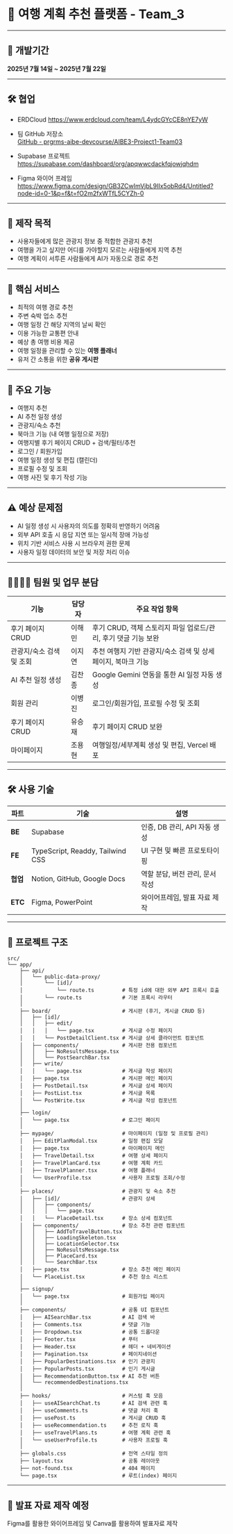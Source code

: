 # 🧭 여행 계획 추천 플랫폼 - Team_3

---

## 📅 개발기간  
**2025년 7월 14일 ~ 2025년 7월 22일**

---

## 🛠️ 협업

- ERDCloud
  https://www.erdcloud.com/team/L4ydcGYcCE8nYE7yW

- 팀 GitHub 저장소  
  [GitHub - prgrms-aibe-devcourse/AIBE3-Project1-Team03](https://github.com/prgrms-aibe-devcourse/AIBE3-Project1-Team03)

- Supabase 프로젝트  
  https://supabase.com/dashboard/org/apqwwcdackfqjowjqhdm

- Figma 와이어 프레임  
  https://www.figma.com/design/GB3ZCwImVjbL9IIx5obRd4/Untitled?node-id=0-1&p=f&t=fO2m2fxWTfL5CYZh-0
  
---

## 🎯 제작 목적

- 사용자들에게 많은 관광지 정보 중 적합한 관광지 추천  
- 여행을 가고 싶지만 어디를 가야할지 모르는 사람들에게 지역 추천  
- 여행 계획이 서투른 사람들에게 AI가 자동으로 경로 추천  

---

## 🌟 핵심 서비스

- 최적의 여행 경로 추천  
- 주변 숙박 업소 추천  
- 여행 일정 간 해당 지역의 날씨 확인  
- 이용 가능한 교통편 안내  
- 예상 총 여행 비용 제공  
- 여행 일정을 관리할 수 있는 **여행 플래너**  
- 유저 간 소통을 위한 **공유 게시판**  

---

## 🔧 주요 기능

- 여행지 추천  
- AI 추천 일정 생성  
- 관광지/숙소 추천  
- 북마크 기능 (내 여행 일정으로 저장)  
- 여행지별 후기 페이지 CRUD + 검색/필터/추천  
- 로그인 / 회원가입  
- 여행 일정 생성 및 편집 (캘린더)  
- 프로필 수정 및 조회  
- 여행 사진 및 후기 작성 기능  

---

## ⚠ 예상 문제점

- AI 일정 생성 시 사용자의 의도를 정확히 반영하기 어려움  
- 외부 API 호출 시 응답 지연 또는 일시적 장애 가능성  
- 위치 기반 서비스 사용 시 브라우저 권한 문제  
- 사용자 일정 데이터의 보안 및 저장 처리 이슈  

---

## 👨‍👩‍👧‍👦 팀원 및 업무 분담

| 기능                     | 담당자   | 주요 작업 항목 |
|--------------------------|----------|----------------|
| 후기 페이지 CRUD         | 이해민   | 후기 CRUD, 객체 스토리지 파일 업로드/관리, 후기 댓글 기능 보완 |
| 관광지/숙소 검색 및 조회 | 이지연   | 추천 여행지 기반 관광지/숙소 검색 및 상세 페이지, 북마크 기능 |
| AI 추천 일정 생성        | 김찬종   | Google Gemini 연동을 통한 AI 일정 자동 생성 |
| 회원 관리                | 이병진   | 로그인/회원가입, 프로필 수정 및 조회 |
| 후기 페이지 CRUD         | 유승재   | 후기 페이지 CRUD 보완 |
| 마이페이지               | 조용현   | 여행일정/세부계획 생성 및 편집, Vercel 배포 |

---

## 🛠 사용 기술

| 파트     | 기술                          | 설명                              |
|----------|-------------------------------|-----------------------------------|
| **BE**   | Supabase                      | 인증, DB 관리, API 자동 생성     |
| **FE**   | TypeScript, Readdy, Tailwind CSS | UI 구현 및 빠른 프로토타이핑 |
| **협업** | Notion, GitHub, Google Docs   | 역할 분담, 버전 관리, 문서 작성  |
| **ETC**  | Figma, PowerPoint             | 와이어프레임, 발표 자료 제작     |

---

## 📁 프로젝트 구조

```
src/
└── app/
    ├── api/
    │   └── public-data-proxy/
    │       └── [id]/
    │           └── route.ts         # 특정 id에 대한 외부 API 프록시 호출
    │       └── route.ts             # 기본 프록시 라우터
    │
    ├── board/                       # 게시판 (후기, 게시글 CRUD 등)
    │   ├── [id]/
    │   │   ├── edit/
    │   │   │   └── page.tsx         # 게시글 수정 페이지
    │   │   └── PostDetailClient.tsx # 게시글 상세 클라이언트 컴포넌트
    │   ├── components/              # 게시판 전용 컴포넌트
    │   │   ├── NoResultsMessage.tsx
    │   │   └── PostSearchBar.tsx
    │   ├── write/
    │   │   └── page.tsx             # 게시글 작성 페이지
    │   ├── page.tsx                 # 게시판 메인 페이지
    │   ├── PostDetail.tsx           # 게시글 상세 페이지
    │   ├── PostList.tsx             # 게시글 목록
    │   └── PostWrite.tsx            # 게시글 작성 컴포넌트
    │
    ├── login/
    │   └── page.tsx                 # 로그인 페이지
    │
    ├── mypage/                      # 마이페이지 (일정 및 프로필 관리)
    │   ├── EditPlanModal.tsx        # 일정 편집 모달
    │   ├── page.tsx                 # 마이페이지 메인
    │   ├── TravelDetail.tsx         # 여행 상세 페이지
    │   ├── TravelPlanCard.tsx       # 여행 계획 카드
    │   ├── TravelPlanner.tsx        # 여행 플래너
    │   └── UserProfile.tsx          # 사용자 프로필 조회/수정
    │
    ├── places/                      # 관광지 및 숙소 추천
    │   ├── [id]/                    # 관광지 상세
    │   │   ├── components/
    │   │   │   └── page.tsx
    │   │   └── PlaceDetail.tsx      # 장소 상세 컴포넌트
    │   ├── components/              # 장소 추천 관련 컴포넌트
    │   │   ├── AddToTravelButton.tsx
    │   │   ├── LoadingSkeleton.tsx
    │   │   ├── LocationSelector.tsx
    │   │   ├── NoResultsMessage.tsx
    │   │   ├── PlaceCard.tsx
    │   │   └── SearchBar.tsx
    │   ├── page.tsx                 # 장소 추천 메인 페이지
    │   └── PlaceList.tsx            # 추천 장소 리스트
    │
    ├── signup/
    │   └── page.tsx                 # 회원가입 페이지
    │
    ├── components/                  # 공통 UI 컴포넌트
    │   ├── AISearchBar.tsx          # AI 검색 바
    │   ├── Comments.tsx             # 댓글 기능
    │   ├── Dropdown.tsx             # 공통 드롭다운
    │   ├── Footer.tsx               # 푸터
    │   ├── Header.tsx               # 헤더 + 네비게이션
    │   ├── Pagination.tsx           # 페이지네이션
    │   ├── PopularDestinations.tsx  # 인기 관광지
    │   ├── PopularPosts.tsx         # 인기 게시글
    │   ├── RecommendationButton.tsx # AI 추천 버튼
    │   └── recommendedDestinations.tsx
    │
    ├── hooks/                       # 커스텀 훅 모음
    │   ├── useAISearchChat.ts       # AI 검색 관련 훅
    │   ├── useComments.ts           # 댓글 처리 훅
    │   ├── usePost.ts               # 게시글 CRUD 훅
    │   ├── useRecommendation.ts     # 추천 로직 훅
    │   ├── useTravelPlans.ts        # 여행 계획 관련 훅
    │   └── useUserProfile.ts        # 사용자 프로필 훅
    │
    ├── globals.css                  # 전역 스타일 정의
    ├── layout.tsx                   # 공통 레이아웃
    ├── not-found.tsx                # 404 페이지
    └── page.tsx                     # 루트(index) 페이지
```

---

## 📢 발표 자료 제작 예정

Figma를 활용한 와이어프레임 및 Canva를 활용하여 발표자료 제작
